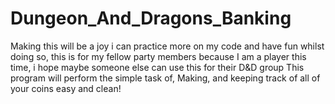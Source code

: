 # Dungeon_And_Dragons_Banking
Making this will be a joy i can practice more on my code and have fun whilst doing so, this is for my fellow party members because I am a player this time, i hope maybe someone else can use this for their D&D group
This program will perform the simple task of, Making, and keeping track of all of your coins easy and clean!
